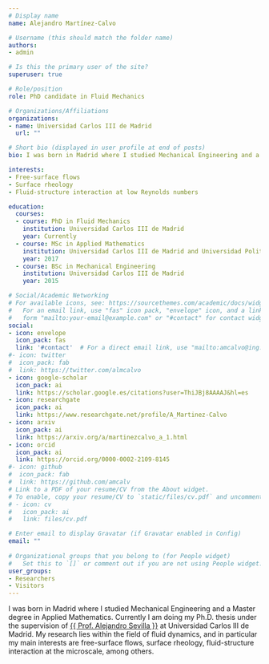 ```yaml
---
# Display name
name: Alejandro Martínez-Calvo

# Username (this should match the folder name)
authors:
- admin

# Is this the primary user of the site?
superuser: true

# Role/position
role: PhD candidate in Fluid Mechanics

# Organizations/Affiliations
organizations:
- name: Universidad Carlos III de Madrid
  url: ""

# Short bio (displayed in user profile at end of posts)
bio: I was born in Madrid where I studied Mechanical Engineering and a Master degree in Applied Mathematics. Currently I am doing my Ph.D. thesis under the supervision of Prof. Alejandro Sevilla at Universidad Carlos III de Madrid. My research lies within the field of fluid dynamics, and in particular my main interests are free-surface flows, surface rheology, fluid-structure interaction at the microscale, among others.

interests:
- Free-surface flows
- Surface rheology
- Fluid-structure interaction at low Reynolds numbers 

education:
  courses:
  - course: PhD in Fluid Mechanics
    institution: Universidad Carlos III de Madrid
    year: Currently
  - course: MSc in Applied Mathematics
    institution: Universidad Carlos III de Madrid and Universidad Politécnica de Madrid
    year: 2017
  - course: BSc in Mechanical Engineering
    institution: Universidad Carlos III de Madrid
    year: 2015

# Social/Academic Networking
# For available icons, see: https://sourcethemes.com/academic/docs/widgets/#icons
#   For an email link, use "fas" icon pack, "envelope" icon, and a link in the
#   form "mailto:your-email@example.com" or "#contact" for contact widget.
social:
- icon: envelope
  icon_pack: fas
  link: '#contact'  # For a direct email link, use "mailto:amcalvo@ing.uc3m.es"
#- icon: twitter
#  icon_pack: fab
#  link: https://twitter.com/almcalvo
- icon: google-scholar
  icon_pack: ai
  link: https://scholar.google.es/citations?user=ThiJBj8AAAAJ&hl=es
- icon: researchgate
  icon_pack: ai
  link: https://www.researchgate.net/profile/A_Martinez-Calvo
- icon: arxiv
  icon_pack: ai
  link: https://arxiv.org/a/martinezcalvo_a_1.html
- icon: orcid
  icon_pack: ai
  link: https://orcid.org/0000-0002-2109-8145
#- icon: github
#  icon_pack: fab
#  link: https://github.com/amcalv
# Link to a PDF of your resume/CV from the About widget.
# To enable, copy your resume/CV to `static/files/cv.pdf` and uncomment the lines below.  
# - icon: cv
#   icon_pack: ai
#   link: files/cv.pdf

# Enter email to display Gravatar (if Gravatar enabled in Config)
email: ""
  
# Organizational groups that you belong to (for People widget)
#   Set this to `[]` or comment out if you are not using People widget.  
user_groups:
- Researchers
- Visitors
---
```


I was born in Madrid where I studied Mechanical Engineering and a Master degree in Applied Mathematics. Currently I am doing my Ph.D. thesis under the supervision of <a href="http://fluidosuc3m.es/people/asevilla/">{{ Prof. Alejandro Sevilla }}</a> at Universidad Carlos III de Madrid. My research lies within the field of fluid dynamics, and in particular my main interests are free-surface flows, surface rheology, fluid-structure interaction at the microscale, among others.
